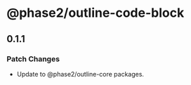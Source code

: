 # @phase2/outline-code-block

## 0.1.1

### Patch Changes

- Update to @phase2/outline-core packages.
